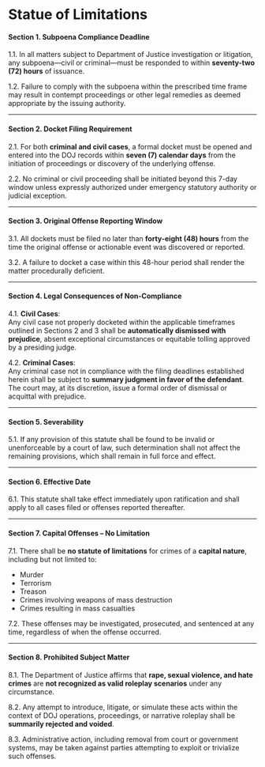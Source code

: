 # Statue of Limitations

#### **Section 1. Subpoena Compliance Deadline**

1.1. In all matters subject to Department of Justice investigation or litigation, any subpoena—civil or criminal—must be responded to within **seventy-two (72) hours** of issuance.

1.2. Failure to comply with the subpoena within the prescribed time frame may result in contempt proceedings or other legal remedies as deemed appropriate by the issuing authority.

***

#### **Section 2. Docket Filing Requirement**

2.1. For both **criminal and civil cases**, a formal docket must be opened and entered into the DOJ records within **seven (7) calendar days** from the initiation of proceedings or discovery of the underlying offense.

2.2. No criminal or civil proceeding shall be initiated beyond this 7-day window unless expressly authorized under emergency statutory authority or judicial exception.

***

#### **Section 3. Original Offense Reporting Window**

3.1. All dockets must be filed no later than **forty-eight (48) hours** from the time the original offense or actionable event was discovered or reported.

3.2. A failure to docket a case within this 48-hour period shall render the matter procedurally deficient.

***

#### **Section 4. Legal Consequences of Non-Compliance**

4.1. **Civil Cases**:\
Any civil case not properly docketed within the applicable timeframes outlined in Sections 2 and 3 shall be **automatically dismissed with prejudice**, absent exceptional circumstances or equitable tolling approved by a presiding judge.

4.2. **Criminal Cases**:\
Any criminal case not in compliance with the filing deadlines established herein shall be subject to **summary judgment in favor of the defendant**. The court may, at its discretion, issue a formal order of dismissal or acquittal with prejudice.

***

#### **Section 5. Severability**

5.1. If any provision of this statute shall be found to be invalid or unenforceable by a court of law, such determination shall not affect the remaining provisions, which shall remain in full force and effect.

***

#### **Section 6. Effective Date**

6.1. This statute shall take effect immediately upon ratification and shall apply to all cases filed or offenses reported thereafter.

***

#### **Section 7. Capital Offenses – No Limitation**

7.1. There shall be **no statute of limitations** for crimes of a **capital nature**, including but not limited to:

* Murder
* Terrorism
* Treason
* Crimes involving weapons of mass destruction
* Crimes resulting in mass casualties

7.2. These offenses may be investigated, prosecuted, and sentenced at any time, regardless of when the offense occurred.

***

#### **Section 8. Prohibited Subject Matter**

8.1. The Department of Justice affirms that **rape, sexual violence, and hate crimes** are **not recognized as valid roleplay scenarios** under any circumstance.

8.2. Any attempt to introduce, litigate, or simulate these acts within the context of DOJ operations, proceedings, or narrative roleplay shall be **summarily rejected and voided**.

8.3. Administrative action, including removal from court or government systems, may be taken against parties attempting to exploit or trivialize such offenses.
